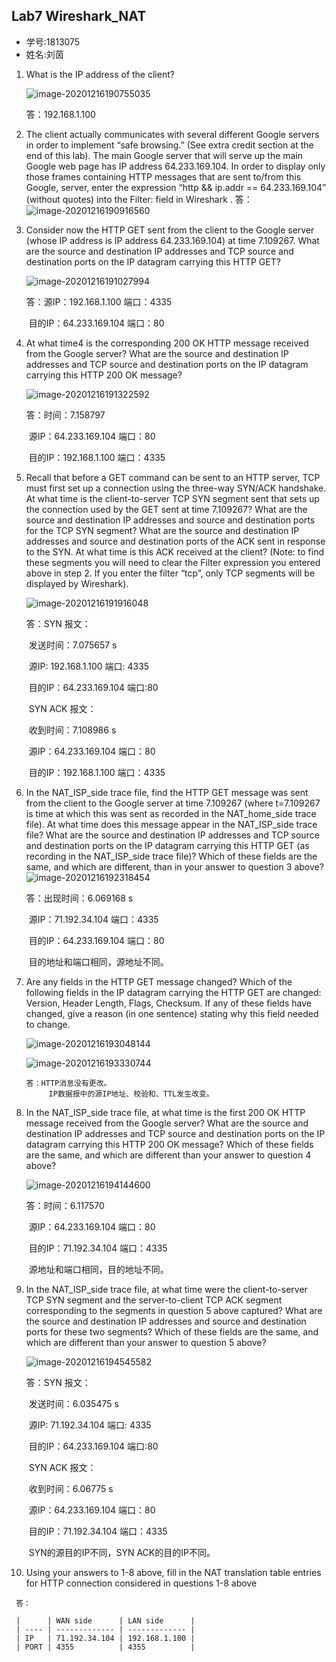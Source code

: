 ## Lab7 Wireshark_NAT

- 学号:1813075
- 姓名:刘茵

1. What is the IP address of the client?

   ![image-20201216190755035](D:\software\Typora\iamge\image-20201216190755035.png)
   
   答：192.168.1.100
   
2. The client actually communicates with several different Google servers in order to implement “safe browsing.” (See extra credit section at the end of this lab). The main Google server that will serve up the main Google web page has IP address 64.233.169.104. In order to display only those frames containing HTTP messages that are sent to/from this Google, server, enter the expression “http && ip.addr == 64.233.169.104” (without quotes) into the Filter: field in Wireshark . 
   答：![image-20201216190916560](D:\software\Typora\iamge\image-20201216190916560.png)

3. Consider now the HTTP GET sent from the client to the Google server (whose IP address is IP address 64.233.169.104) at time 7.109267. What are the source and destination IP addresses and TCP source and destination ports on the IP datagram carrying this HTTP GET? 

   ![image-20201216191027994](D:\software\Typora\iamge\image-20201216191027994.png)

   答：源IP：192.168.1.100 端口：4335

   ​	   目的IP：64.233.169.104 端口：80

4. At what time4 is the corresponding 200 OK HTTP message received from the Google server? What are the source and destination IP addresses and TCP source and destination ports on the IP datagram carrying this HTTP 200 OK message? 

   ![image-20201216191322592](D:\software\Typora\iamge\image-20201216191322592.png)

   答：时间：7.158797

   ​	   源IP：64.233.169.104 端口：80

   ​	   目的IP：192.168.1.100 端口：4335

5. Recall that before a GET command can be sent to an HTTP server, TCP must first set up a connection using the three-way SYN/ACK handshake. At what time is the client-to-server TCP SYN segment sent that sets up the connection used by the GET sent at time 7.109267? What are the source and destination IP addresses and source and destination ports for the TCP SYN segment? What are the source and destination IP addresses and source and destination ports of the ACK sent in response to the SYN. At what time is this ACK received at the client? (Note: to find these segments you will need to clear the Filter expression you entered above in step 2. If you enter the filter “tcp”, only TCP segments will be displayed by Wireshark).

   ![image-20201216191916048](D:\software\Typora\iamge\image-20201216191916048.png)

   答：SYN 报文：

   ​	   发送时间：7.075657 s 

   ​	   源IP: 192.168.1.100 端口: 4335 

   ​	   目的IP：64.233.169.104 端口:80 

   ​	   SYN ACK 报文： 

   ​	   收到时间：7.108986 s 

   ​	   源IP：64.233.169.104 端口：80 

   ​	   目的IP：192.168.1.100 端口：4335 

6. In the NAT_ISP_side trace file, find the HTTP GET message was sent from the client to the Google server at time 7.109267 (where t=7.109267 is time at which this was sent as recorded in the NAT_home_side trace file). At what time does this message appear in the NAT_ISP_side trace file? What are the source and destination IP addresses and TCP source and destination ports on the IP datagram carrying this HTTP GET (as recording in the NAT_ISP_side trace file)? Which of these fields are the same, and which are different, than in your answer to question 3 above?![image-20201216192318454](D:\software\Typora\iamge\image-20201216192318454.png)
   
    答：出现时间：6.069168 s
  
    ​	   源IP：71.192.34.104 端口：4335 
  
    ​	   目的IP：64.233.169.104 端口：80 
  
    ​	   目的地址和端口相同，源地址不同。
  
7. Are any fields in the HTTP GET message changed? Which of the following fields in the IP datagram carrying the HTTP GET are changed: Version, Header Length, Flags, Checksum. If any of these fields have changed, give a reason (in one sentence) stating why this field needed to change.

     ![image-20201216193048144](D:\software\Typora\iamge\image-20201216193048144.png)

     ![image-20201216193330744](D:\software\Typora\iamge\image-20201216193330744.png)

       答：HTTP消息没有更改。
          	IP数据报中的源IP地址、校验和、TTL发生改变。

8. In the NAT_ISP_side trace file, at what time is the first 200 OK HTTP message received from the Google server? What are the source and destination IP addresses and TCP source and destination ports on the IP datagram carrying this HTTP 200 OK message? Which of these fields are the same, and which are different than your answer to question 4 above?

   ![image-20201216194144600](D:\software\Typora\iamge\image-20201216194144600.png)

   答：时间：6.117570

   ​	   源IP：64.233.169.104 端口：80

   ​	   目的IP：71.192.34.104 端口：4335

   ​	   源地址和端口相同，目的地址不同。

9. In the NAT_ISP_side trace file, at what time were the client-to-server TCP SYN segment and the server-to-client TCP ACK segment corresponding to the segments in question 5 above captured? What are the source and destination IP addresses and source and destination ports for these two segments? Which of these fields are the same, and which are different than your answer to question 5 above?

     ![image-20201216194545582](D:\software\Typora\iamge\image-20201216194545582.png)
     
     答：SYN 报文：
     
     ​	   发送时间：6.035475 s 
     
     ​	   源IP: 71.192.34.104 端口: 4335 
     
     ​	   目的IP：64.233.169.104 端口:80 
     
     ​	   SYN ACK 报文： 
     
     ​	   收到时间：6.06775 s  
     
     ​	   源IP：64.233.169.104 端口：80 
     
     ​	   目的IP：71.192.34.104 端口：4335 
     
     ​	   SYN的源目的IP不同，SYN ACK的目的IP不同。
     
10.    Using your answers to 1-8 above, fill in the NAT translation table entries for HTTP connection considered in questions 1-8 above

     答：

     |      | WAN side      | LAN side      |
     | ---- | ------------- | ------------- |
     | IP   | 71.192.34.104 | 192.168.1.100 |
     | PORT | 4355          | 4355          |

     

